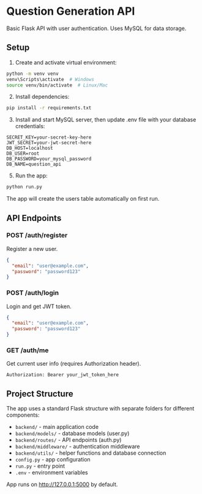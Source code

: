# Question Generation API

Basic Flask API with user authentication. Uses MySQL for data storage.

## Setup

1. Create and activate virtual environment:

```bash
python -m venv venv
venv\Scripts\activate  # Windows
source venv/bin/activate  # Linux/Mac
```

2. Install dependencies:

```bash
pip install -r requirements.txt
```

3. Install and start MySQL server, then update .env file with your database credentials:

```
SECRET_KEY=your-secret-key-here
JWT_SECRET=your-jwt-secret-here
DB_HOST=localhost
DB_USER=root
DB_PASSWORD=your_mysql_password
DB_NAME=question_api
```

5. Run the app:

```bash
python run.py
```

The app will create the users table automatically on first run.

## API Endpoints

### POST /auth/register

Register a new user.

```json
{
  "email": "user@example.com",
  "password": "password123"
}
```

### POST /auth/login

Login and get JWT token.

```json
{
  "email": "user@example.com",
  "password": "password123"
}
```

### GET /auth/me

Get current user info (requires Authorization header).

```
Authorization: Bearer your_jwt_token_here
```

## Project Structure

The app uses a standard Flask structure with separate folders for different components:

- `backend/` - main application code
- `backend/models/` - database models (user.py)
- `backend/routes/` - API endpoints (auth.py)
- `backend/middleware/` - authentication middleware
- `backend/utils/` - helper functions and database connection
- `config.py` - app configuration
- `run.py` - entry point
- `.env` - environment variables

App runs on http://127.0.0.1:5000 by default.
